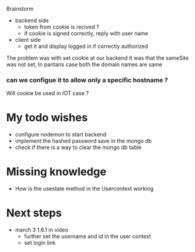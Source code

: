 Brainstorm
* backend side
    * token from cookie is recived ?
    * if cookie is signed correctly, reply with user name
* client side
    * get it and display logged in if correctly authorized

The problem was with set cookie at our backend
It was that the sameSite was not set, 
In pantaris case both the domain names are same

### can we configue it to allow only a specific hostname ?
Will cookie be used in IOT case ?



# My todo wishes
* configure nodemon to start backend
* implement the hashed password save in the mongo db
* check if there is a way to clear the mongo db table

# Missing knowledge
* How is the usestate method in the Usercontext working

# Next steps
* march 3  1.6.1 in video
    * further set the username and id in the user context
    * set login link

